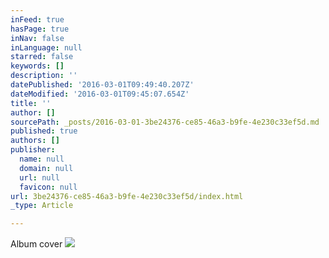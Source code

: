 ```yaml
---
inFeed: true
hasPage: true
inNav: false
inLanguage: null
starred: false
keywords: []
description: ''
datePublished: '2016-03-01T09:49:40.207Z'
dateModified: '2016-03-01T09:45:07.654Z'
title: ''
author: []
sourcePath: _posts/2016-03-01-3be24376-ce85-46a3-b9fe-4e230c33ef5d.md
published: true
authors: []
publisher:
  name: null
  domain: null
  url: null
  favicon: null
url: 3be24376-ce85-46a3-b9fe-4e230c33ef5d/index.html
_type: Article

---
```

Album cover
![](https://the-grid-user-content.s3-us-west-2.amazonaws.com/44856fca-dc4b-401e-8db7-aa3215514a1a.jpg)